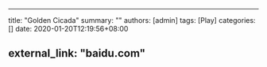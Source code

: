 ---

title: "Golden Cicada"
summary: ""
authors: [admin]
tags: [Play]
categories: []
date: 2020-01-20T12:19:56+08:00

external_link: "baidu.com"
---